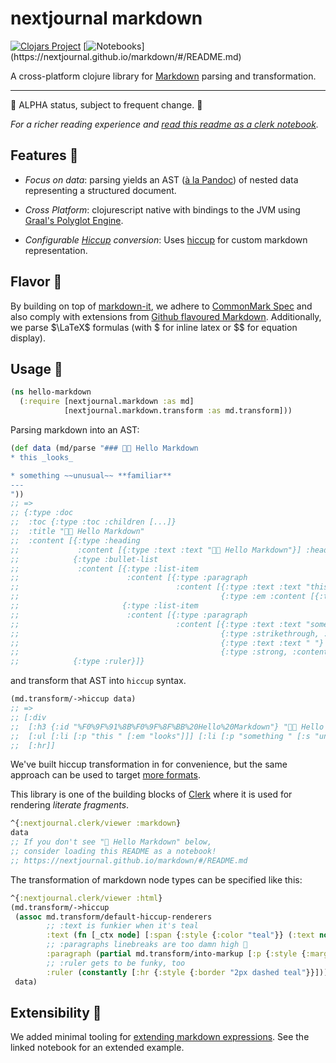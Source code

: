 # nextjournal markdown

[![Clojars Project](https://img.shields.io/clojars/v/io.github.nextjournal/markdown.svg)](https://clojars.org/io.github.nextjournal/markdown) [![Notebooks](https://img.shields.io/static/v1?logo=plex&logoColor=rgb(155,187,157)&label=clerk&message=notebooks&color=rgb(155,187,157))](https://nextjournal.github.io/markdown/#/README.md)

A cross-platform clojure library for [Markdown](https://en.wikipedia.org/wiki/Markdown) parsing and transformation.

---

🚧 ALPHA status, subject to frequent change. 🚧

_For a richer reading experience and [read this readme as a clerk notebook](https://nextjournal.github.io/markdown/#/README.md)._

## Features 🦶

- _Focus on data_: parsing yields an AST ([à la Pandoc](https://nextjournal.github.io/markdown/#/notebooks/pandoc.clj)) of nested data representing a structured document.

- _Cross Platform_: clojurescript native with bindings to the JVM using [Graal's
  Polyglot
  Engine](https://www.graalvm.org/22.1/reference-manual/js/JavaInteroperability/#polyglot-context).

- _Configurable [Hiccup](https://github.com/weavejester/hiccup) conversion_:
  Uses [hiccup](https://github.com/weavejester/hiccup) for custom markdown
  representation.

## Flavor 👅

By building on top of [markdown-it](https://github.com/markdown-it/markdown-it), we adhere to [CommonMark Spec](https://spec.commonmark.org/0.30/) and also
comply with extensions from [Github flavoured
Markdown](https://github.github.com/gfm/#what-is-github-flavored-markdown-).
Additionally, we parse $\LaTeX$ formulas (with $ for inline latex or $$ for equation
display).

## Usage 🔩

```clojure
(ns hello-markdown
  (:require [nextjournal.markdown :as md]
            [nextjournal.markdown.transform :as md.transform]))
```

Parsing markdown into an AST:

```clojure
(def data (md/parse "### 👋🏻 Hello Markdown
* this _looks_

* something ~~unusual~~ **familiar**
---
"))
;; =>
;; {:type :doc
;;  :toc {:type :toc :children [...]}
;;  :title "👋🏻 Hello Markdown"
;;  :content [{:type :heading
;;             :content [{:type :text :text "👋🏻 Hello Markdown"}] :heading-level 3}
;;            {:type :bullet-list
;;             :content [{:type :list-item
;;                        :content [{:type :paragraph
;;                                   :content [{:type :text :text "this "}
;;                                             {:type :em :content [{:type :text :text "looks"}]}]}]}
;;                       {:type :list-item
;;                        :content [{:type :paragraph
;;                                   :content [{:type :text :text "something "}
;;                                             {:type :strikethrough, :content [{:type :text :text "unusual"}]}
;;                                             {:type :text :text " "}
;;                                             {:type :strong, :content [{:type :text :text "familiar"}]}]}]}]}
;;            {:type :ruler}]}
```

and transform that AST into `hiccup` syntax.

```clojure
(md.transform/->hiccup data)
;; =>
;; [:div
;;  [:h3 {:id "%F0%9F%91%8B%F0%9F%8F%BB%20Hello%20Markdown"} "👋🏻 Hello Markdown"]
;;  [:ul [:li [:p "this " [:em "looks"]]] [:li [:p "something " [:s "unusual"] " " [:strong "familiar"]]]]
;;  [:hr]]
```

We've built hiccup transformation in for convenience, but the same approach can be used to target [more formats](https://nextjournal.github.io/markdown/#/notebooks/pandoc.clj).

This library is one of the building blocks of
[Clerk](https://github.com/nextjournal/clerk) where it is used for rendering
_literate fragments_.

```clojure
^{:nextjournal.clerk/viewer :markdown}
data
;; If you don't see "👋 Hello Markdown" below,
;; consider loading this README as a notebook!
;; https://nextjournal.github.io/markdown/#/README.md
```

The transformation of markdown node types can be specified like this:

```clojure
^{:nextjournal.clerk/viewer :html}
(md.transform/->hiccup
 (assoc md.transform/default-hiccup-renderers
        ;; :text is funkier when it's teal
        :text (fn [_ctx node] [:span {:style {:color "teal"}} (:text node)])
        ;; :paragraphs linebreaks are too damn high 🐜
        :paragraph (partial md.transform/into-markup [:p {:style {:margin-top "-1.6rem"}}])
        ;; :ruler gets to be funky, too
        :ruler (constantly [:hr {:style {:border "2px dashed teal"}}]))
 data)
```

## Extensibility 🐢

We added minimal tooling for [extending markdown
expressions](https://nextjournal.github.io/markdown/#/notebooks/parsing_extensibility.clj).
See the linked notebook for an extended example.
